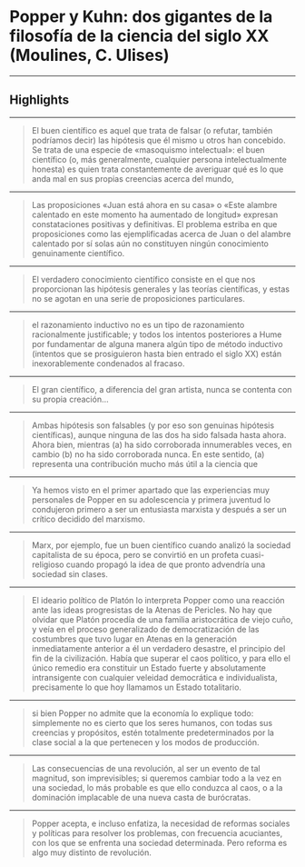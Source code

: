 # **Popper y Kuhn: dos gigantes de la filosofía de la ciencia del siglo XX (Moulines, C. Ulises)**


---

## Highlights

---

> El buen científico es aquel que trata de falsar (o refutar, también podríamos decir) las hipótesis que él mismo u otros han concebido. Se trata de una especie de «masoquismo intelectual»: el buen científico (o, más generalmente, cualquier persona intelectualmente honesta) es quien trata constantemente de averiguar qué es lo que anda mal en sus propias creencias acerca del mundo,

---

> Las proposiciones «Juan está ahora en su casa» o «Este alambre calentado en este momento ha aumentado de longitud» expresan constataciones positivas y definitivas. El problema estriba en que proposiciones como las ejemplificadas acerca de Juan o del alambre calentado por sí solas aún no constituyen ningún conocimiento genuinamente científico.

---

> El verdadero conocimiento científico consiste en el que nos proporcionan las hipótesis generales y las teorías científicas, y estas no se agotan en una serie de proposiciones particulares.

---

> el razonamiento inductivo no es un tipo de razonamiento racionalmente justificable; y todos los intentos posteriores a Hume por fundamentar de alguna manera algún tipo de método inductivo (intentos que se prosiguieron hasta bien entrado el siglo XX) están inexorablemente condenados al fracaso.

---

> El gran científico, a diferencia del gran artista, nunca se contenta con su propia creación…

---

> Ambas hipótesis son falsables (y por eso son genuinas hipótesis científicas), aunque ninguna de las dos ha sido falsada hasta ahora. Ahora bien, mientras (a) ha sido corroborada innumerables veces, en cambio (b) no ha sido corroborada nunca. En este sentido, (a) representa una contribución mucho más útil a la ciencia que

---

> Ya hemos visto en el primer apartado que las experiencias muy personales de Popper en su adolescencia y primera juventud lo condujeron primero a ser un entusiasta marxista y después a ser un crítico decidido del marxismo.

---

> Marx, por ejemplo, fue un buen científico cuando analizó la sociedad capitalista de su época, pero se convirtió en un profeta cuasi-religioso cuando propagó la idea de que pronto advendría una sociedad sin clases.

---

> El ideario político de Platón lo interpreta Popper como una reacción ante las ideas progresistas de la Atenas de Pericles. No hay que olvidar que Platón procedía de una familia aristocrática de viejo cuño, y veía en el proceso generalizado de democratización de las costumbres que tuvo lugar en Atenas en la generación inmediatamente anterior a él un verdadero desastre, el principio del fin de la civilización. Había que superar el caos político, y para ello el único remedio era constituir un Estado fuerte y absolutamente intransigente con cualquier veleidad democrática e individualista, precisamente lo que hoy llamamos un Estado totalitario.

---

> si bien Popper no admite que la economía lo explique todo: simplemente no es cierto que los seres humanos, con todas sus creencias y propósitos, estén totalmente predeterminados por la clase social a la que pertenecen y los modos de producción.

---

> Las consecuencias de una revolución, al ser un evento de tal magnitud, son imprevisibles; si queremos cambiar todo a la vez en una sociedad, lo más probable es que ello conduzca al caos, o a la dominación implacable de una nueva casta de burócratas.

---

> Popper acepta, e incluso enfatiza, la necesidad de reformas sociales y políticas para resolver los problemas, con frecuencia acuciantes, con los que se enfrenta una sociedad determinada. Pero reforma es algo muy distinto de revolución.